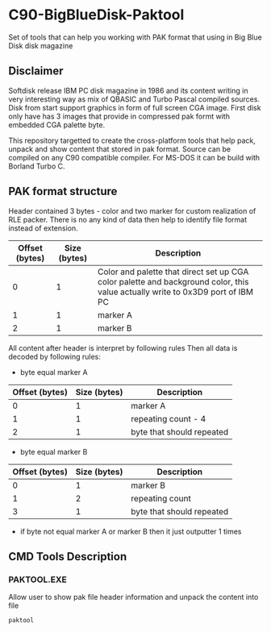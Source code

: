 # C90-BigBlueDisk-Paktool
Set of tools that can help you working with PAK format that using in Big Blue Disk disk magazine

## Disclaimer

Softdisk release IBM PC disk magazine in 1986 and its content writing in very interesting way as mix of QBASIC and Turbo Pascal compiled sources. Disk from start support graphics in form of full screen CGA image.
First disk only have has 3 images that provide in compressed pak formt with embedded CGA palette byte.

This repository targetted to create the cross-platform tools that help pack, unpack and show content that stored in pak format. Source can be compiled on any C90 compatible compiler. For MS-DOS it can be build with Borland Turbo C.

## PAK format structure

Header contained 3 bytes - color and two marker for custom realization of RLE packer. There is no any kind of data then help to identify file format instead of extension.

| Offset (bytes) | Size (bytes) | Description |
| -------- | ------- | ------- |
| 0 | 1 | Color and palette that direct set up CGA color palette and background color, this value actually write to 0x3D9 port of IBM PC |
| 1 | 1 | marker A |
| 2 | 1 | marker B |

All content after header is interpret by following rules Then all data is decoded by following rules:

- byte equal marker A

| Offset (bytes) | Size (bytes) | Description |
| -------- | ------- | ------- |
| 0 | 1 | marker A |
| 1 | 1 | repeating count - 4 |
| 2 | 1 | byte that should repeated |

- byte equal marker B

| Offset (bytes) | Size (bytes) | Description |
| -------- | ------- | ------- |
| 0 | 1 | marker B |
| 1 | 2 | repeating count |
| 3 | 1 | byte that should repeated |

- if byte not equal marker A or marker B then it just outputter 1 times

## CMD Tools Description

### PAKTOOL.EXE

Allow user to show pak file header information and unpack the content into file

`paktool`

